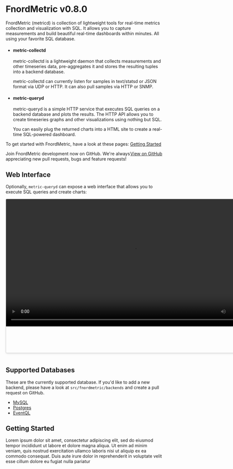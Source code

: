 # FnordMetric v0.8.0

FnordMetric (metricd) is collection of lightweight tools for real-time metrics
collection and visualization with SQL. It allows you to capture measurements and
build beautiful real-time dashboards within minutes. All using your favorite SQL
database.

<ul>
  <li>
    <h4>metric-collectd</h4>
    <p>
      metric-collectd is a lightweight daemon that collects measurements and other
      timeseries data, pre-aggregates it and stores the resulting tuples into a
      backend database.
    </p>
    <p>
      metric-collectd can currently listen for samples in text/statsd or JSON format
      via UDP or HTTP. It can also pull samples via HTTP or SNMP.
    </p>
  </li>

  <li>
    <h4>metric-queryd</h4>
    <p>
      metric-queryd is a simple HTTP service that executes SQL queries on a backend
      database and plots the results. The HTTP API allows you to create timeseries graphs
      and other visualizations using nothing but SQL.
    </p>
    <p>
      You can easily plug the returned charts into a HTML site to create a real-time
      SQL-powered dashboard.
    </p>
  </li>
</ul>

To get started with FnordMetric, have a look at these pages: [Getting Started]()

<div class="notice">
  <div style="float:right;"><a class="github-button" data-style="mega" href="https://github.com/paulasmuth/fnordmetric" data-count-href="/paulasmuth/fnordmetric/stargazers" data-count-api="/repos/paulasmuth/fnordmetric#stargazers_count" data-count-aria-label="# stargazers on GitHub" aria-label="Star paulasmuth/fnordmetric on GitHub">View on GitHub</a></div>
  Join FnordMetric development now on GitHub. We're always appreciating new pull requests, bugs and feature requests!
</div>


## Web Interface

Optionally, `metric-queryd` can expose a web interface that allows you to execute
SQL queries and create charts:

<div style="width:820px;margin:1em auto 3em auto;height: 495px;overflow: hidden;border: 1px solid #ccc;border-radius: 3px;box-shadow: 1px 2px 6px rgba(0,0,0,.1);" class="shadow">
  <video width="820" autoplay="autoplay" loop>
    <source src="/fnordmetric-server.mp4" type="video/mp4">
    <script type="text/javascript">
      if (!(navigator.userAgent.search("Safari") >= 0 && navigator.userAgent.search("Chrome") < 0)) {
        document.write('<source src="/fnordmetric-server.webm" type="video/webm">');
      }
    </script>
    <img src="/img/fnordmetric_server_screen.png" width="875" />
  </video>
</div>


## Supported Databases

These are the currently supported database. If you'd like to add a new backend,
please have a look at `src/fnordmetric/backends` and create a pull request on
GitHub.

  - [MySQL]()
  - [Postgres]()
  - [EventQL]()


## Getting Started

Lorem ipsum dolor sit amet, consectetur adipiscing elit, sed do eiusmod tempor
incididunt ut labore et dolore magna aliqua. Ut enim ad minim veniam, quis
nostrud exercitation ullamco laboris nisi ut aliquip ex ea commodo consequat.
Duis aute irure dolor in reprehenderit in voluptate velit esse cillum dolore eu
fugiat nulla pariatur

<script async defer src="https://buttons.github.io/buttons.js"></script>
